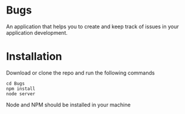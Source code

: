 # Bugs
An application that helps you to create and keep track of issues in your application development.

# Installation
Download or clone the repo and run the following commands
```
cd Bugs
npm install
node server
```
Node and NPM should be installed in your machine
